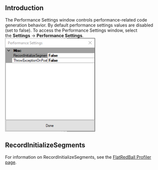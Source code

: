 ## Introduction

The Performance Settings window controls performance-related code generation behavior. By default performance settings values are disabled (set to false). To access the Performance Settings window, select the **Settings** -\> **Performance Settings**. ![](/media/2017-07-img_5979edbcb9747.png)

## RecordInitializeSegments

For information on RecordInitializeSegments, see the [FlatRedBall Profiler page](/documentation/tools/tutorials-flatredballprofiler/tutorials-flatredballprofiler-embedding-flatredball-profiler/.md).
